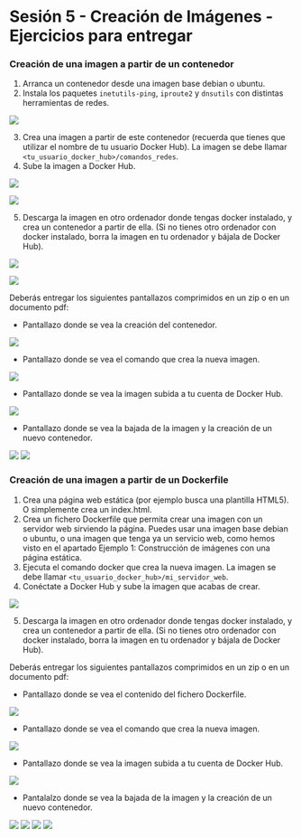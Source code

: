 # **Sesión 5 - Creación de Imágenes - Ejercicios para entregar**

### Creación de una imagen a partir de un contenedor

1. Arranca un contenedor desde una imagen base debian o ubuntu.
2. Instala los paquetes `inetutils-ping`, `iproute2` y `dnsutils` con distintas herramientas de redes.

![](img/img1.PNG)

3. Crea una imagen a partir de este contenedor (recuerda que tienes que utilizar el nombre de tu usuario Docker Hub). La imagen se debe llamar `<tu_usuario_docker_hub>/comandos_redes`.
4. Sube la imagen a Docker Hub.

![](img/img2.PNG)

![](img/img3.PNG)

5. Descarga la imagen en otro ordenador donde tengas docker instalado, y crea un contenedor a partir de ella. (Si no tienes otro ordenador con docker instalado, borra la imagen en tu ordenador y bájala de Docker Hub).

![](img/img4.PNG)

![](img/img5.PNG)

Deberás entregar los siguientes pantallazos comprimidos en un zip o en un documento pdf:

- Pantallazo donde se vea la creación del contenedor.

![](img/img6.PNG)

- Pantallazo donde se vea el comando que crea la nueva imagen.

![](img/img7.PNG)

- Pantallazo donde se vea la imagen subida a tu cuenta de Docker Hub.

![](img/img8.PNG)

- Pantallazo donde se vea la bajada de la imagen y la creación de un nuevo contenedor.

![](img/img9.PNG)
![](img/img10.PNG)

### Creación de una imagen a partir de un Dockerfile

1. Crea una página web estática (por ejemplo busca una plantilla HTML5). O simplemente crea un index.html.
2. Crea un fichero Dockerfile que permita crear una imagen con un servidor web sirviendo la página. Puedes usar una imagen base debian o ubuntu, o una imagen que tenga ya un servicio web, como hemos visto en el apartado Ejemplo 1: Construcción de imágenes con una página estática.
3. Ejecuta el comando docker que crea la nueva imagen. La imagen se debe llamar `<tu_usuario_docker_hub>/mi_servidor_web`.
4. Conéctate a Docker Hub y sube la imagen que acabas de crear.

![](img/img11.PNG)

5. Descarga la imagen en otro ordenador donde tengas docker instalado, y crea un contenedor a partir de ella. (Si no tienes otro ordenador con docker instalado, borra la imagen en tu ordenador y bájala de Docker Hub).

Deberás entregar los siguientes pantallazos comprimidos en un zip o en un documento pdf:

- Pantallazo donde se vea el contenido del fichero Dockerfile.

![](img/img12.PNG)

- Pantallazo donde se vea el comando que crea la nueva imagen.

![](img/img13.PNG)

- Pantallazo donde se vea la imagen subida a tu cuenta de Docker Hub.

![](img/img14.PNG)

- Pantalalzo donde se vea la bajada de la imagen y la creación de un nuevo contenedor.

![](img/img15.PNG)
![](img/img16.PNG)
![](img/img17.PNG)
![](img/img18.PNG)
